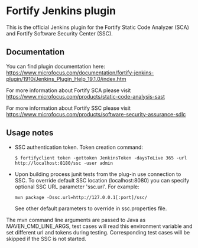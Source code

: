 # Fortify Jenkins plugin

This is the official Jenkins plugin for the Fortify Static Code Analyzer (SCA) and Fortify Software Security Center (SSC).

## Documentation

You can find plugin documentation here: https://www.microfocus.com/documentation/fortify-jenkins-plugin/1910/Jenkins_Plugin_Help_19.1.0/index.htm

For more information about Fortify SCA please visit https://www.microfocus.com/products/static-code-analysis-sast

For more information about Fortify SSC please visit https://www.microfocus.com/products/software-security-assurance-sdlc

## Usage notes

* SSC authentication token. 
  Token creation command:
  ```
  $ fortifyclient token -gettoken JenkinsToken -daysToLive 365 -url http://localhost:8180/ssc -user admin
  ```
* Upon building process junit tests from the plug-in use connection to SSC. 
  To override default SSC location (localhost:8080) you can specify optional SSC URL parameter 'ssc.url'.
  For example:
  ```
  mvn package -Dssc.url=http://127.0.0.1[:port]/ssc/
  ```
  See other default parameters to override in ssc.properties file.

The mvn command line arguments are passed to Java as MAVEN_CMD_LINE_ARGS, test cases will read this environment variable and set different url and tokens during testing. Corresponding test cases will be skipped if the SSC is not started.

